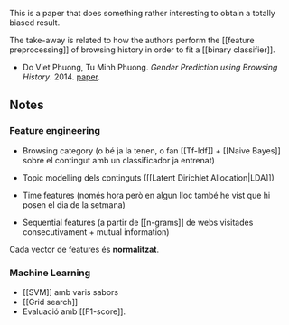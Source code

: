 This is a paper that does something rather interesting to obtain a totally biased result.

The take-away is related to how the authors perform the [[feature preprocessing]] of browsing history in order to fit a [[binary classifier]].

- Do Viet Phuong, Tu Minh Phuong. _Gender Prediction using Browsing History_. 2014. [paper](https://www.researchgate.net/publication/278399485_Gender_Prediction_Using_Browsing_History).

## Notes

### Feature engineering

- Browsing category (o bé ja la tenen, o fan [[Tf-Idf]] + [[Naive Bayes]] sobre el contingut amb un classificador ja entrenat)
    
- Topic modelling dels continguts ([[Latent Dirichlet Allocation|LDA]])
    
- Time features (només hora però en algun lloc també he vist que hi posen el dia de la setmana)
    
- Sequential features (a partir de [[n-grams]] de webs visitades consecutivament + mutual information)

Cada vector de features és __normalitzat__.


### Machine Learning

-   [[SVM]] amb varis sabors
-   [[Grid search]]
-   Evaluació amb [[F1-score]].